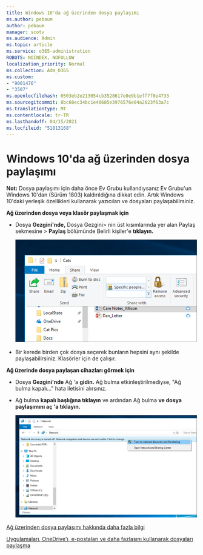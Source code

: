 ```yaml
---
title: Windows 10'da ağ üzerinden dosya paylaşımı
ms.author: pebaum
author: pebaum
manager: scotv
ms.audience: Admin
ms.topic: article
ms.service: o365-administration
ROBOTS: NOINDEX, NOFOLLOW
localization_priority: Normal
ms.collection: Adm_O365
ms.custom:
- "9001476"
- "3507"
ms.openlocfilehash: 0503eb2e213054cb3528617e0e9b1eff7f0e4733
ms.sourcegitcommit: 8bc60ec34bc1e40685e3976576e04a2623f63a7c
ms.translationtype: MT
ms.contentlocale: tr-TR
ms.lasthandoff: 04/15/2021
ms.locfileid: "51813168"
---
```

# <a name="file-sharing-over-a-network-in-windows-10"></a>Windows 10'da ağ üzerinden dosya paylaşımı

**Not:** Dosya paylaşımı için daha önce Ev Grubu kullandıysanız Ev Grubu'un Windows 10'dan (Sürüm 1803) kaldırıldığına dikkat edin. Artık Windows 10'daki yerleşik özellikleri kullanarak yazıcıları ve dosyaları paylaşabilirsiniz.

**Ağ üzerinden dosya veya klasör paylaşmak için**

- Dosya **Gezgini'nde,** Dosya Gezgini> nin  üst kısımlarında yer alan Paylaş sekmesine > **Paylaş** bölümünde Belirli kişiler'e **tıklayın.**

    ![Dosyayı belirli kişilerle paylaşın.](media/share-with-specific-people.png)
          
- Bir kerede birden çok dosya seçerek bunların hepsini aynı şekilde paylaşabilirsiniz. Klasörler için de çalışır.

**Ağ üzerinde dosya paylaşan cihazları görmek için**

- Dosya **Gezgini'nde** Ağ 'a **gidin.** Ağ bulma etkinleştirilmediyse, "Ağ bulma kapalı..." hata iletisini alırsınız.

- Ağ bulma **kapalı başlığına tıklayın** ve ardından Ağ bulma **ve dosya paylaşımını aç 'a tıklayın.**

    ![Ağ bulma ve dosya paylaşımını açın.](media/turn-on-network-discovery.png)

[Ağ üzerinden dosya paylaşımı hakkında daha fazla bilgi](https://support.microsoft.com/help/4092694/windows-10-file-sharing-over-a-network)

[Uygulamaları, OneDrive'ı, e-postaları ve daha fazlasını kullanarak dosyaları paylaşma](https://support.microsoft.com/help/4027674/windows-10-share-files-in-file-explorer)
